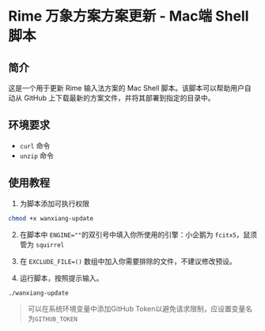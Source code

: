 # Rime 万象方案方案更新 - Mac端 Shell 脚本

## 简介

这是一个用于更新 Rime 输入法方案的 Mac Shell 脚本。该脚本可以帮助用户自动从 GitHub 上下载最新的方案文件，并将其部署到指定的目录中。

## 环境要求

- `curl` 命令
- `unzip` 命令

## 使用教程

1. 为脚本添加可执行权限

```bash
chmod +x wanxiang-update
```

2. 在脚本中 `ENGINE=""`的双引号中填入你所使用的引擎：小企鹅为 `fcitx5`，鼠须管为 `squirrel`

3. 在 `EXCLUDE_FILE=()` 数组中加入你需要排除的文件，不建议修改预设。

4. 运行脚本，按照提示输入。

```bash
./wanxiang-update
```

> 可以在系统环境变量中添加GitHub Token以避免请求限制，应设置变量名为`GITHUB_TOKEN`

